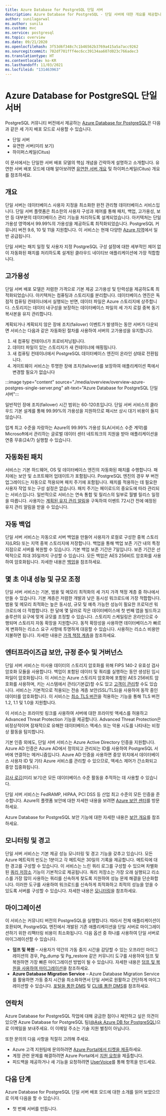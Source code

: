 ```yaml
---
title: Azure Database for PostgreSQL 단일 서버
description: Azure Database for PostgreSQL - 단일 서버에 대한 개요를 제공합니다.
author: sunilagarwal
ms.author: sunila
ms.custom: mvc
ms.service: postgresql
ms.topic: overview
ms.date: 09/21/2020
ms.openlocfilehash: 3f53d6f348c7c1b46562b3769a415a5a7acc9262
ms.sourcegitcommit: 702df701fff4ec6cc39134aa607d023c766adec3
ms.translationtype: HT
ms.contentlocale: ko-KR
ms.lasthandoff: 11/03/2021
ms.locfileid: "131463963"
---
```

# <a name="azure-database-for-postgresql-single-server"></a>Azure Database for PostgreSQL 단일 서버

PostgreSQL 커뮤니티 버전에서 제공하는 [Azure Database for PostgreSQL](./overview.md)은 다음과 같은 세 가지 배포 모드로 사용할 수 있습니다.

- 단일 서버
- 유연한 서버(미리 보기)
- 하이퍼스케일(Citus)

이 문서에서는 단일한 서버 배포 모델의 핵심 개념을 간략하게 설명하고 소개합니다. 유연한 서버 배포 모드에 대해 알아보려면 [유연한 서버 개요](./flexible-server/overview.md) 및 하이퍼스케일(Citus) 개요를 참조하세요.

## <a name="overview"></a>개요

단일 서버는 데이터베이스 사용자 지정을 최소화한 완전 관리형 데이터베이스 서비스입니다. 단일 서버 플랫폼은 최소한의 사용자 구성과 제어를 통해 패치, 백업, 고가용성, 보안 등 대부분의 데이터베이스 관리 기능을 처리하도록 설계되었습니다. 아키텍처는 단일 가용성 영역에서 99.99%의 가용성을 제공하도록 최적화되었습니다. PostgreSQL 커뮤니티 버전 9.6, 10 및 11을 지원합니다. 이 서비스는 현재 다양한 [Azure 지역](https://azure.microsoft.com/global-infrastructure/services/)에서 일반 공급됩니다.

단일 서버는 패치 일정 및 사용자 지정 PostgreSQL 구성 설정에 대한 세부적인 제어 없이 자동화된 패치를 처리하도록 설계된 클라우드 네이티브 애플리케이션에 가장 적합합니다.

## <a name="high-availability"></a>고가용성

단일 서버 배포 모델은 저렴한 가격으로 기본 제공 고가용성 및 탄력성을 제공하도록 최적화되었습니다. 아키텍처는 컴퓨팅과 스토리지를 분리합니다. 데이터베이스 엔진은 독점적 컴퓨팅 컨테이너에서 실행되는 반면, 데이터 파일은 Azure 스토리지에 상주합니다. 스토리지는 데이터 내구성을 보장하는 데이터베이스 파일의 세 가지 로컬 중복 동기 복사본을 유지 관리합니다.

계획되거나 계획되지 않은 장애 조치(failover) 이벤트가 발생하는 동안 서버가 다운되면 서비스는 다음과 같은 자동화된 절차를 사용하여 서버의 고가용성을 유지합니다.

1. 새 컴퓨팅 컨테이너가 프로비저닝됩니다.
2. 데이터 파일이 있는 스토리지가 새 컨테이너에 매핑됩니다.
3. 새 컴퓨팅 컨테이너에서 PostgreSQL 데이터베이스 엔진이 온라인 상태로 전환됩니다.
4. 게이트웨이 서비스는 투명한 장애 조치(failover)를 보장하여 애플리케이션 쪽에서 변경할 필요가 없습니다
   
 :::image type="content" source="./media/overview/overview-azure-postgres-single-server.png" alt-text="Azure Database for PostgreSQL 단일 서버":::

일반적인 장애 조치(failover) 시간 범위는 60-120초입니다. 단일 서버 서비스의 클라우드 기본 설계를 통해 99.99%의 가용성을 지원하므로 패시브 상시 대기 비용이 들지 않습니다.

업계 최고 수준을 자랑하는 Azure의 99.99% 가용성 SLA(서비스 수준 계약)를 Microsoft에서 관리하는 글로벌 데이터 센터 네트워크의 지원을 받아 애플리케이션을 연중 무휴(24/7) 실행할 수 있습니다.

## <a name="automated-patching"></a>자동화된 패치

서비스는 기본 하드웨어, OS 및 데이터베이스 엔진의 자동화된 패치를 수행합니다. 패치에는 보안 및 소프트웨어 업데이트가 포함됩니다. PostgreSQL 엔진의 경우 부 버전 업그레이드는 자동으로 적용되며 패치 주기에 포함됩니다. 패치를 적용하는 데 필요한 사용자 작업 또는 구성 설정은 없습니다. 패치 주기는 페이로드의 중요도에 따라 관리되는 서비스입니다. 일반적으로 서비스는 연속 통합 및 릴리스의 일부로 월별 릴리스 일정을 따릅니다. 사용자는 [계획된 유지 관리 알림]()을 구독하여 이벤트 72시간 전에 예정된 유지 관리 알림을 받을 수 있습니다.

## <a name="automatic-backups"></a>자동 백업

단일 서버 서비스는 자동으로 서버 백업을 만들어 사용자가 로컬로 구성한 중복 스토리지(LRS) 또는 지역 중복 스토리지에 저장합니다. 백업을 통해 백업 보존 기간 내의 특정 지점으로 서버를 복원할 수 있습니다. 기본 백업 보존 기간은 7일입니다. 보존 기간은 선택적으로 최대 35일까지 구성할 수 있습니다. 모든 백업은 AES 256비트 암호화를 사용하여 암호화됩니다. 자세한 내용은 [백업](./concepts-backup.md)을 참조하세요.

## <a name="adjust-performance-and-scale-within-seconds"></a>몇 초 이내 성능 및 규모 조정

단일 서버 서비스는 기본, 범용 및 메모리 최적화의 세 가지 가격 책정 계층 중 하나에서 만들 수 있습니다. 기본 계층은 저렴한 개발과 낮은 동시성 워크로드에 가장 적합합니다. 범용 및 메모리 최적화는 높은 동시성, 규모 및 예측 가능한 성능이 필요한 프로덕션 워크로드에 더 적합합니다. 한 달에 몇 달러로 작은 데이터베이스에 첫 번째 앱을 빌드하고 솔루션의 요구에 맞게 규모를 조정할 수 있습니다. 스토리지 스케일링은 온라인으로 수행되며 스토리지 자동 확장을 지원합니다. 동적 확장성을 사용하면 데이터베이스가 빠르게 변화하는 리소스 요구 사항에 투명하게 대응할 수 있습니다. 사용하는 리소스 비용만 지불하면 됩니다. 자세한 내용은 [가격 책정 계층]()을 참조하세요.

## <a name="enterprise-grade-security-compliance-and-governance"></a>엔터프라이즈급 보안, 규정 준수 및 거버넌스

단일 서버 서비스는 미사용 데이터의 스토리지 암호화를 위해 FIPS 140-2 유효성 검사 암호화 모듈을 사용합니다. 백업이 포함된 데이터 및 쿼리를 실행하는 동안 생성된 임시 파일이 암호화됩니다. 이 서비스는 Azure 스토리지 암호화에 포함된 AES 256비트 암호화를 사용하며, 키는 시스템에서 관리(기본값)할 수도 있고 [고객이 관리]()할 수도 있습니다. 서비스는 기본적으로 적용되는 전송 계층 보안(SSL/TLS)을 사용하여 동작 중인 데이터를 암호화합니다. 이 서비스는 [최소 TLS 버전]()을 적용하는 기능을 통해 TLS 버전 1.2, 1.1 및 1.0을 지원합니다.

이 서비스는 프라이빗 링크를 사용하여 서버에 대한 프라이빗 액세스를 허용하고 Advanced Threat Protection 기능을 제공합니다. Advanced Threat Protection은 비정상적이며 잠재적으로 유해한 데이터베이스 액세스 또는 악용 시도를 나타내는 비정상 활동을 탐지합니다.

기본 인증 외에도, 단일 서버 서비스는 Azure Active Directory 인증을 지원합니다. Azure AD 인증은 Azure AD에서 정의되고 관리되는 ID를 사용하여 PostgreSQL 서버에 연결하는 메커니즘입니다. Azure AD 인증을 사용하면 중앙 위치에서 데이터베이스 사용자 ID 및 기타 Azure 서비스를 관리할 수 있으므로, 액세스 제어가 간소화되고 중앙 집중화됩니다.

[감사 로깅]()(미리 보기)은 모든 데이터베이스 수준 활동을 추적하는 데 사용할 수 있습니다.

단일 서버 서비스는 FedRAMP, HIPAA, PCI DSS 등 산업 최고 수준의 모든 인증을 준수합니다. Azure의 플랫폼 보안에 대한 자세한 내용을 보려면 [Azure 보안 센터]()를 방문하세요.

Azure Database for PostgreSQL 보안 기능에 대한 자세한 내용은 [보안 개요]()를 참조하세요.

## <a name="monitoring-and-alerting"></a>모니터링 및 경고

단일 서버 서비스는 기본 제공 성능 모니터링 및 경고 기능을 갖추고 있습니다. 모든 Azure 메트릭의 빈도는 1분이고 각 메트릭은 30일의 기록을 제공합니다. 메트릭에 대한 경고를 구성할 수 있습니다. 이 서비스는 느린 쿼리 로그를 구성할 수 있으며 차별화된 [쿼리 저장소](./concepts-query-store.md) 기능이 기본적으로 제공됩니다. 쿼리 저장소는 가장 오래 실행되고 리소스를 가장 많이 사용하는 쿼리를 신속하게 찾도록 지원하여 성능 문제 해결을 단순화합니다. 이러한 도구를 사용하여 워크로드를 신속하게 최적화하고 최적의 성능을 얻을 수 있도록 서버를 구성할 수 있습니다. 자세한 내용은 [모니터링](./concepts-monitoring.md)을 참조하세요.

## <a name="migration"></a>마이그레이션

이 서비스는 커뮤니티 버전의 PostgreSQL을 실행합니다. 따라서 전체 애플리케이션이 호환되며, PostgreSQL 엔진에서 개발된 기존 애플리케이션을 단일 서버로 마이그레이션하기 위한 리팩터링 비용이 최소화됩니다. 다음 옵션 중 하나를 사용하여 단일 서버로 마이그레이션할 수 있습니다.

- **덤프 및 복원** – 사용자가 약간의 가동 중지 시간을 감당할 수 있는 오프라인 마이그레이션의 경우, Pg_dump 및 Pg_restore 같은 커뮤니티 도구를 사용하여 덤프 및 복원하면 가장 빠른 마이그레이션 방법이 될 수 있습니다. 자세한 내용은 [덤프 및 복원을 사용하여 마이그레이션](./howto-migrate-using-dump-and-restore.md)을 참조하세요.
- **Azure Database Migration Service** – Azure Database Migration Service를 활용하면 가동 중지 시간을 최소화하면서 단일 서버로 원활하고 간단하게 마이그레이션할 수 있습니다. [포털을 통한 DMS](../dms/tutorial-postgresql-azure-postgresql-online-portal.md) 및 [CLI를 통한 DMS](../dms/tutorial-postgresql-azure-postgresql-online.md)를 참조하세요.

## <a name="contacts"></a>연락처

Azure Database for PostgreSQL 작업에 대해 궁금한 점이나 제안하고 싶은 의견이 있으면 Azure Database for PostgreSQL 팀([@Ask Azure DB for PostgreSQL](mailto:AskAzureDBforPostgreSQL@service.microsoft.com))으로 이메일을 보내주세요. 이 이메일 주소는 기술 지원 별칭이 아닙니다.

또한 문의의 다음 사항을 적절히 고려해 주세요.

- Azure 고객 지원팀에 문의하려면 [Azure Portal에서 티켓을 제출](https://portal.azure.com/?#blade/Microsoft_Azure_Support/HelpAndSupportBlade)하세요.
- 계정 관련 문제를 해결하려면 Azure Portal에서 [지원 요청](https://ms.portal.azure.com/#blade/Microsoft_Azure_Support/HelpAndSupportBlade/newsupportrequest)을 제출합니다.
- 피드백을 제공하거나 새 기능을 요청하려면 [UserVoice](https://feedback.azure.com/d365community/forum/c5e32b97-ee24-ec11-b6e6-000d3a4f0da0)를 통해 항목을 만드세요.

## <a name="next-steps"></a>다음 단계

Azure Database for PostgreSQL 단일 서버 배포 모드에 대한 소개를 읽어 보았으므로 이제 다음을 할 수 있습니다.
- 첫 번째 서버를 만듭니다.
